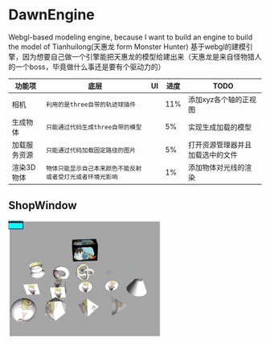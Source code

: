 # DawnEngine
Webgl-based modeling engine, because I want to build an engine to build the model of Tianhuilong(天惠龙 form Monster Hunter)
基于webgl的建模引擎，因为想要自己做一个引擎能把天惠龙的模型给建出来（天惠龙是来自怪物猎人的一个boss，毕竟做什么事还是要有个驱动力的）


|    功能项    |底层                          |UI                          |进度                          |TODO
|----------------|-------------------------------|-----------------------------|-----------------------------|-----------------------------|
|相机            |`利用的是three自带的轨迹球插件`                         |` `| 11% |添加xyz各个轴的正视图|
|生成物体         |`只能通过代码生成three自带的模型`                       |` `|    5%  |实现生成加载的模型|
|加载服务资源     |`只能通过代码加载固定路径的图片`                        |` `|    5%  |打开资源管理器并且加载选中的文件|
|渲染3D物体       |`物体只能显示自己本来颜色不能反射或者受灯光或者环境光影响`|` `|  1%  |添加物体对光线的渲染|

## ShopWindow

<img src="https://github.com/1091515459/DawnEngine/blob/main/shopwindow/%E5%BD%95%E5%88%B6_2020_12_01_08_36_57_7.gif" width="60%" height="60%">
